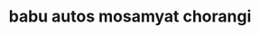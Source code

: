 ---
title: "babu autos mosamyat chorangi"
url: /karachi/babu-autos-mosamyat-chorangi/
shop: Autowerkstatt
---